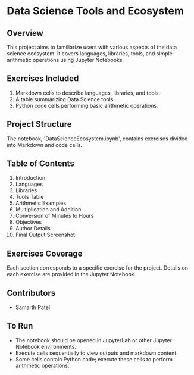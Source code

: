 # Data Science Tools and Ecosystem

## Overview
This project aims to familiarize users with various aspects of the data science ecosystem. It covers languages, libraries, tools, and simple arithmetic operations using Jupyter Notebooks.

## Exercises Included
1. Markdown cells to describe languages, libraries, and tools.
2. A table summarizing Data Science tools.
3. Python code cells performing basic arithmetic operations.

## Project Structure
The notebook, 'DataScienceEcosystem.ipynb', contains exercises divided into Markdown and code cells.

## Table of Contents
1. Introduction
2. Languages
3. Libraries
4. Tools Table
5. Arithmetic Examples
6. Multiplication and Addition
7. Conversion of Minutes to Hours
8. Objectives
9. Author Details
10. Final Output Screenshot

## Exercises Coverage
Each section corresponds to a specific exercise for the project. Details on each exercise are provided in the Jupyter Notebook.

## Contributors
- Samarth Patel

## To Run
- The notebook should be opened in JupyterLab or other Jupyter Notebook environments.
- Execute cells sequentially to view outputs and markdown content.
- Some cells contain Python code; execute these cells to perform arithmetic operations.

